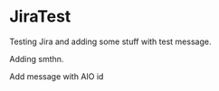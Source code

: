 # JiraTest
Testing Jira and adding some stuff with test message.

Adding smthn.

Add message with AIO id
